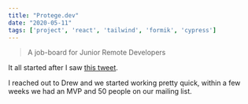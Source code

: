 ```yaml
---
title: "Protege.dev"
date: "2020-05-11"
tags: ['project', 'react', 'tailwind', 'formik', 'cypress']
---
```


> A job-board for Junior Remote Developers

It all started after I saw [this tweet](twitter.com).

I reached out to Drew and we started working pretty quick, within a few weeks we had an MVP and 50 people on our mailing list.